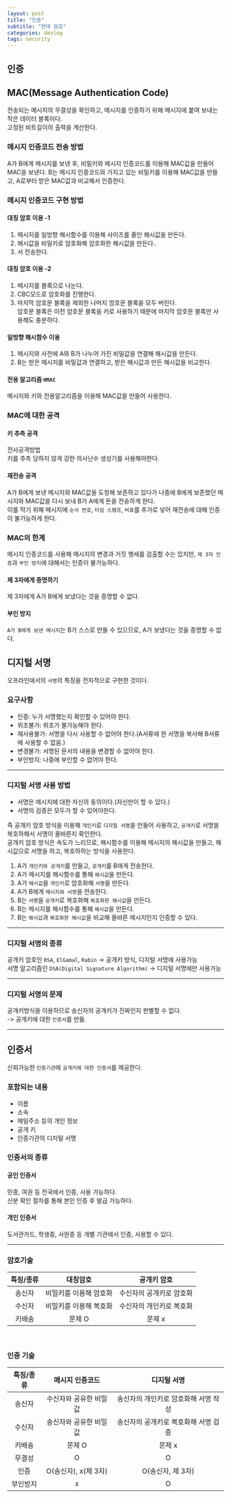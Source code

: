 ```yaml
---
layout: post
title: "인증"
subtitle: "현대 암호"
categories: devlog
tags: security
---
```


## 인증

## MAC(Message Authentication Code)
전송되는 메시지의 무결성을 확인하고, 메시지를 인증하기 위해 메시지에 붙여 보내는 작은 데이터 블록이다.  
고정된 비트길이의 출력을 계산한다.    

### 메시지 인증코드 전송 방법
A가 B에게 메시지를 보낸 후, 비밀키와 메시지 인증코드를 이용해 MAC값을 만들어 MAC을 보낸다. B는 메시지 인증코드와 가지고 있는 비밀키를 이용해 MAC값을 만들고, A로부터 받은 MAC값과 비교해서 인증한다. 

### 메시지 인증코드 구현 방법


#### 대칭 암호 이용 -1  
1. 메시지를 일방향 해시함수를 이용해 사이즈를 줄인 해시값을 만든다.
2. 해시값을 비밀키로 암호화해 암호화한 해시값을 만든다..
3. 서 전송한다.

#### 대칭 암호 이용 -2  
1. 메시지를 블록으로 나눈다.
2. CBC모드로 암호화를 진행한다. 
3. 마지막 암호문 블록을 제외한 나머지 암호문 블록을 모두 버린다.   
암호문 블록은 이전 암호문 블록을 키로 사용하기 때문에 마지막 암호문 블록만 사용해도 충분하다.

#### 일방향 해시함수 이용
1. 메시지와 사전에 A와 B가 나누어 가진 비밀값을 연결해 해시값을 만든다.
2. B는 받은 메시지를 비밀값과 연결하고, 받은 해시값과 만든 해시값을 비교한다.    

#### 전용 알고리즘 `HMAC`
메시지와 키와 전용알고리즘을 이용해 MAC값을 만들어 사용한다.


### MAC에 대한 공격
#### 키 추측 공격
전사공격방법   
키를 추측 당하지 않게 강한 의사난수 생성기를 사용해야한다.

#### 재전송 공격
A가 B에게 보낸 메시지와 MAC값을 도청해 보존하고 있다가 나중에 B에게 보존했던 메시지와 MAC값을 다시 보내 B가 A에게 돈을 전송하게 한다.    
이를 막기 위해 메시지에 `순서 번호`, `타임 스탬프`, `비표`를 추가로 넣어 재전송에 대해 인증이 불가능하게 한다.

### MAC의 한계
메시지 인증코드를 사용해 메시지의 변경과 거짓 행세를 검출할 수는 있지만, `제 3자 인증`과 `부인 방지`에 대해서는 인증이 불가능하다.   
#### 제 3자에게 증명하기
제 3자에게 A가 B에게 보냈다는 것을 증명할 수 없다.   
#### 부인 방지
`A가 B에게 보낸 메시지`는 B가 스스로 만들 수 있으므로, A가 보냈다는 것을 증명할 수 없다.   

## 디지털 서명
오프라인에서의 `서명`의 특징을 전자적으로 구현한 것이다.

### 요구사항
- 인증: 누가 서명했는지 확인할 수 있어야 한다.
- 위조불가: 위조가 불가능해야 한다.
- 재사용불가: 서명을 다시 사용할 수 없어야 한다.(A서류에 한 서명을 복사해 B서류에 사용할 수 없음.)
- 변경불가: 서명된 문서의 내용을 변경할 수 없어야 한다.
- 부인방지: 나중에 부인할 수 없어야 한다.

---

### 디지털 서명 사용 방법
- 서명은 메시지에 대한 자신의 동의이다.(자신만이 할 수 있다.)
- 서명의 검증은 모두가 할 수 있어야한다.    

즉 공개키 암호 방식을 이용해 `개인키`로 `디지털 서명`을 만들어 사용하고, `공개키`로 서명을 복호하해서 서명이 올바른지 확인한다.     
공개키 암호 방식은 속도가 느리므로, 해시함수를 이용해 메시지의 해시값을 만들고, 해시값으로 서명을 하고, 복호하하는 방식을 사용한다. 

1. A가 `개인키와 공개키`를 만들고, `공개키`를 B에게 전송한다.
2. A가 메시지를 해시함수를 통해 `해시값`을 만든다.
3. A가 `해시값`을 `개인키`로 암호화해 `서명`을 만든다. 
4. A가 B에게 `메시지와 서명`을 전송한다.
5. B는 `서명`을 `공개키`로 복호화해 `복호화한 해시값`을 만든다.
6. B는 메시지를 해시함수를 통해 `해시값`을 만든다.
7. B는 `해시값`과 `복호화한 해시값`을 비교해 올바른 메시지인지 인증할 수 있다.


---

### 디지털 서명의 종류
공개키 암호인 `RSA`, `ElGamal`, `Rabin` -> 공개키 방식, 디지털 서명에 사용가능   
서명 알고리즘인 `DSA(Digital Signature Algorithm)` -> 디지털 서명에만 사용가능


---

### 디지털 서명의 문제
공개키방식을 이용하므로 송신자의 공개키가 진짜인지 판별할 수 없다.   
-> 공개키에 대한 `인증서`를 만듦.


---

## 인증서
신뢰가능한 `인증기관`에 `공개키에 대한 인증서`를 제공한다.

### 포함되는 내용
- 이름
- 소속
- 메일주소 등의 개인 정보
- 공개 키
- 인증기관의 디지털 서명


### 인증서의 종류
#### 공인 인증서  
민증, 여권 등 전국에서 인증, 사용 가능하다.  
신분 확인 절차를 통해 본인 인증 후 발급 가능하다. 
#### 개인 인증서
도서관카드, 학생증, 사원증 등 개별 기관에서 인증, 사용할 수 있다.

---

### 암호기술    
| 특징/종류 |     대칭암호     |    공개키 암호     |
| :---: | :----------: | :-----------: |
|  송신자  | 비밀키를 이용해 암호화 | 수신자의 공개키로 암호화 |
|  수신자  | 비밀키를 이용해 복호화 | 수신자의 개인키로 복호화 |
|  키배송  |     문제 O     |     문제 x      |


<br>


### 인증 기술     
| 특징/종류 |    메시지 인증코드     |        디지털 서명        |
| :---: | :-------------: | :------------------: |
|  송신자  |  수신자와 공유한 비밀값   | 송신자의 개인키로 암호화해 서명 작성 |
|  수신자  |  송신자와 공유한 비밀값   | 송신자의 공개키로 복호화해 서명 검증 |
|  키배송  |      문제 O       |         문제 x         |
|  무결성  |        O        |          O           |
|  인증   | O(송신자), x(제 3자) |     O(송신자, 제 3자)     |
| 부인방지  |        x        |          O           |










